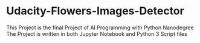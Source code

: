 # Udacity-Flowers-Images-Detector
This Project is the final Project of AI Programming with Python Nanodegree
The Project is written in both Jupyter Notebook and Python 3 Script files
